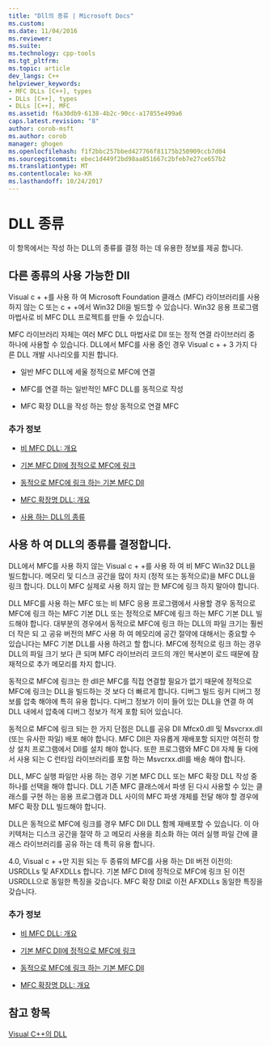 ```yaml
---
title: "Dll의 종류 | Microsoft Docs"
ms.custom: 
ms.date: 11/04/2016
ms.reviewer: 
ms.suite: 
ms.technology: cpp-tools
ms.tgt_pltfrm: 
ms.topic: article
dev_langs: C++
helpviewer_keywords:
- MFC DLLs [C++], types
- DLLs [C++], types
- DLLs [C++], MFC
ms.assetid: f6a30db9-6138-4b2c-90cc-a17855e499a6
caps.latest.revision: "8"
author: corob-msft
ms.author: corob
manager: ghogen
ms.openlocfilehash: f1f2bbc257bbed427766f81175b250909ccb7d04
ms.sourcegitcommit: ebec1d449f2bd98aa851667c2bfeb7e27ce657b2
ms.translationtype: MT
ms.contentlocale: ko-KR
ms.lasthandoff: 10/24/2017
---
```

# <a name="kinds-of-dlls"></a>DLL 종류
이 항목에서는 작성 하는 DLL의 종류를 결정 하는 데 유용한 정보를 제공 합니다.  
  
##  <a name="_core_the_different_kinds_of_dlls_available_with_visual_c.2b2b"></a>다른 종류의 사용 가능한 Dll  
 Visual c + +를 사용 하 여 Microsoft Foundation 클래스 (MFC) 라이브러리를 사용 하지 않는 C 또는 c + +에서 Win32 Dll을 빌드할 수 있습니다. Win32 응용 프로그램 마법사로 비 MFC DLL 프로젝트를 만들 수 있습니다.  
  
 MFC 라이브러리 자체는 여러 MFC DLL 마법사로 Dll 또는 정적 연결 라이브러리 중 하나에 사용할 수 있습니다. DLL에서 MFC를 사용 중인 경우 Visual c + + 3 가지 다른 DLL 개발 시나리오를 지원 합니다.  
  
-   일반 MFC DLL에 세울 정적으로 MFC에 연결  
  
-   MFC를 연결 하는 일반적인 MFC DLL를 동적으로 작성  
  
-   MFC 확장 DLL을 작성 하는 항상 동적으로 연결 MFC  
  
### <a name="what-do-you-want-to-know-more-about"></a>추가 정보  
  
-   [비 MFC DLL: 개요](../build/non-mfc-dlls-overview.md)  
  
-   [기본 MFC Dll에 정적으로 MFC에 링크](../build/regular-dlls-statically-linked-to-mfc.md)  
  
-   [동적으로 MFC에 링크 하는 기본 MFC Dll](../build/regular-dlls-dynamically-linked-to-mfc.md)  
  
-   [MFC 확장명 DLL: 개요](../build/extension-dlls-overview.md)  
  
-   [사용 하는 DLL의 종류](#_core_which_kind_of_dll_to_use)  
  
##  <a name="_core_which_kind_of_dll_to_use"></a>사용 하 여 DLL의 종류를 결정합니다.  
 DLL에서 MFC를 사용 하지 않는 Visual c + +를 사용 하 여 비 MFC Win32 DLL을 빌드합니다. 메모리 및 디스크 공간을 많이 차지 (정적 또는 동적으로)을 MFC DLL을 링크 합니다. DLL이 MFC 실제로 사용 하지 않는 한 MFC에 링크 하지 말아야 합니다.  
  
 DLL MFC를 사용 하는 MFC 또는 비 MFC 응용 프로그램에서 사용할 경우 동적으로 MFC에 링크 하는 MFC 기본 DLL 또는 정적으로 MFC에 링크 하는 MFC 기본 DLL 빌드해야 합니다. 대부분의 경우에서 동적으로 MFC에 링크 하는 DLL의 파일 크기는 훨씬 더 작은 되 고 공유 버전의 MFC 사용 하 여 메모리에 공간 절약에 대해서는 중요할 수 있습니다는 MFC 기본 DLL를 사용 하려고 할 합니다. MFC에 정적으로 링크 하는 경우 DLL의 파일 크기 보다 큰 되며 MFC 라이브러리 코드의 개인 복사본이 로드 때문에 잠재적으로 추가 메모리를 차지 합니다.  
  
 동적으로 MFC에 링크는 한 dll은 MFC를 직접 연결할 필요가 없기 때문에 정적으로 MFC에 링크는 DLL을 빌드하는 것 보다 더 빠르게 합니다. 디버그 빌드 링커 디버그 정보를 압축 해야에 특히 유용 합니다. 디버그 정보가 이미 들어 있는 DLL을 연결 하 여 DLL 내에서 압축에 디버그 정보가 적게 포함 되어 있습니다.  
  
 동적으로 MFC에 링크 되는 한 가지 단점은 DLL를 공유 Dll Mfcx0.dll 및 Msvcrxx.dll (또는 유사한 파일) 배포 해야 합니다. MFC Dll은 자유롭게 재배포할 되지만 여전히 항상 설치 프로그램에서 Dll를 설치 해야 합니다. 또한 프로그램와 MFC Dll 자체 둘 다에서 사용 되는 C 런타임 라이브러리를 포함 하는 Msvcrxx.dll를 배송 해야 합니다.  
  
 DLL, MFC 실행 파일만 사용 하는 경우 기본 MFC DLL 또는 MFC 확장 DLL 작성 중 하나를 선택을 해야 합니다. DLL 기존 MFC 클래스에서 파생 된 다시 사용할 수 있는 클래스를 구현 하는 응용 프로그램과 DLL 사이의 MFC 파생 개체를 전달 해야 할 경우에 MFC 확장 DLL 빌드해야 합니다.  
  
 DLL은 동적으로 MFC에 링크를 경우 MFC Dll DLL 함께 재배포할 수 있습니다. 이 아키텍처는 디스크 공간을 절약 하 고 메모리 사용을 최소화 하는 여러 실행 파일 간에 클래스 라이브러리를 공유 하는 데 특히 유용 합니다.  
  
 4.0, Visual c + +만 지원 되는 두 종류의 MFC를 사용 하는 Dll 버전 이전의: USRDLLs 및 AFXDLLs 합니다. 기본 MFC Dll에 정적으로 MFC에 링크 된 이전 USRDLL으로 동일한 특징을 갖습니다. MFC 확장 Dll로 이전 AFXDLLs 동일한 특징을 갖습니다.  
  
### <a name="what-do-you-want-to-know-more-about"></a>추가 정보  
  
-   [비 MFC DLL: 개요](../build/non-mfc-dlls-overview.md)  
  
-   [기본 MFC Dll에 정적으로 MFC에 링크](../build/regular-dlls-statically-linked-to-mfc.md)  
  
-   [동적으로 MFC에 링크 하는 기본 MFC Dll](../build/regular-dlls-dynamically-linked-to-mfc.md)  
  
-   [MFC 확장명 DLL: 개요](../build/extension-dlls-overview.md)  
  
## <a name="see-also"></a>참고 항목  
 [Visual C++의 DLL](../build/dlls-in-visual-cpp.md)